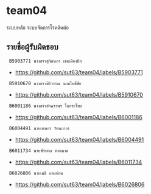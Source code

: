 # team04

   ระบบหลัก ระบบจัดการโรคติดต่อ 

## รายชื่อผู้รับผิดชอบ 

```
 B5903771 นางสาวสุจิตนภา เขตเมืองปัก   
```
* https://github.com/sut63/team04/labels/B5903771
```
 B5910670 นางสาวศิริวรรณ นามโพธิ์ชัย    
```
* https://github.com/sut63/team04/labels/B5910670
```
 B6001186 นางสาวอัจฉราพร โอกระโทก   
```
* https://github.com/sut63/team04/labels/B6001186
```
 B6004491 นายเทพกร รัตนถาวร        
```
* https://github.com/sut63/team04/labels/B6004491
```
 B6011734 นายพีระพล ทองนาค         
```
* https://github.com/sut63/team04/labels/B6011734
```
 B6026806 นายเมธี แตงอ่อน            
```
* https://github.com/sut63/team04/labels/B6026806
